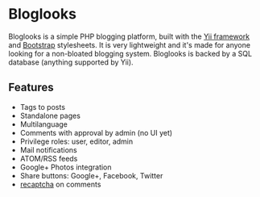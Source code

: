 Bloglooks
=========

Bloglooks is a simple PHP blogging platform, built with the
[Yii framework](http://www.yiiframework.com/) and
[Bootstrap](http://getbootstrap.com/) stylesheets.
It is very lightweight and it's made for anyone looking for a non-bloated blogging system.
Bloglooks is backed by a SQL database (anything supported by Yii).

Features
--------

 * Tags to posts
 * Standalone pages
 * Multilanguage
 * Comments with approval by admin (no UI yet)
 * Privilege roles: user, editor, admin
 * Mail notifications
 * ATOM/RSS feeds
 * Google+ Photos integration
 * Share buttons: Google+, Facebook, Twitter
 * [recaptcha](http://www.google.com/recaptcha/) on comments
